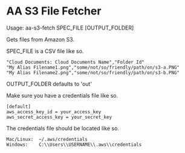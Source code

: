# AA S3 File Fetcher

Usage: aa-s3-fetch SPEC_FILE [OUTPUT_FOLDER]

Gets files from Amazon S3.

SPEC_FILE is a CSV file like so.

    "Cloud Documents: Cloud Documents Name","Folder Id"
    "My Alias Filename1.png","some/not/so/friendly/path/on/s3-a.PNG"
    "My Alias Filename2.png","some/not/so/friendly/path/on/s3-b.PNG"

OUTPUT_FOLDER defaults to 'out'

Make sure you have a credentials file like so.

    [default]
    aws_access_key_id = your_access_key
    aws_secret_access_key = your_secret_key

The credentials file should be located like so.

    Mac/Linux:  ~/.aws/credentials
    Windows:    C:\\Users\\USERNAME\\.aws\\credentials
